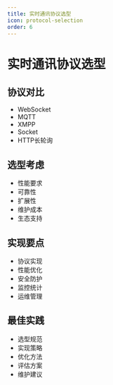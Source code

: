 ```yaml
---
title: 实时通讯协议选型
icon: protocol-selection
order: 6
---
```


# 实时通讯协议选型

## 协议对比
- WebSocket
- MQTT
- XMPP
- Socket
- HTTP长轮询

## 选型考虑
- 性能要求
- 可靠性
- 扩展性
- 维护成本
- 生态支持

## 实现要点
- 协议实现
- 性能优化
- 安全防护
- 监控统计
- 运维管理

## 最佳实践
- 选型规范
- 实现策略
- 优化方法
- 评估方案
- 维护建议
